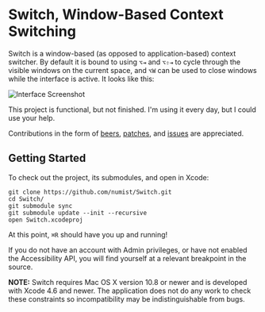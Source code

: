 Switch, Window-Based Context Switching
======================================

Switch is a window-based (as opposed to application-based) context switcher. By default it is bound to using `⌥⇥` and `⌥⇧⇥` to cycle through the visible windows on the current space, and `⌥W` can be used to close windows while the interface is active. It looks like this:

![Interface Screenshot](http://numist.net/random/switch.png)

This project is functional, but not finished. I'm using it every day, but I could use your help.

Contributions in the form of [beers](mailto:numist@numist.net?cc=pay@square.com&subject=Here%27s%20%245&body=For%20a%20Switch%20beer%21%0A%0A%28If%20you%20don%27t%20have%20Square%20Cash%20yet%2C%20send%20this%20message%20anyway%20and%20I%20can%20invite%20you.%20If%20you%20haven%27t%20heard%20of%20it%2C%20check%20out%20https%3A%2F%2Fsquare.com%2Fcash%2F%20%29), [patches](https://github.com/numist/Switch/pull/new), and [issues](https://github.com/numist/Switch/issues) are appreciated.

Getting Started
---------------

To check out the project, its submodules, and open in Xcode:

    git clone https://github.com/numist/Switch.git
    cd Switch/
    git submodule sync
    git submodule update --init --recursive
    open Switch.xcodeproj

At this point, `⌘R` should have you up and running!

If you do not have an account with Admin privileges, or have not enabled the Accessibility API, you will find yourself at a relevant breakpoint in the source.

**NOTE:** Switch requires Mac OS X version 10.8 or newer and is developed with Xcode 4.6 and newer. The application does not do any work to check these constraints so incompatibility may be indistinguishable from bugs.
